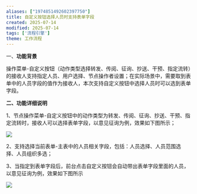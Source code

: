 ```yaml
---
aliases: ["1974851492602397750"]
title: 自定义按钮选择人员时支持表单字段
created: 2025-07-14
modified: 2025-07-14
tags: ['流程引擎']
theme: 工作流程
---
```


一、**功能背景**

操作菜单-自定义按钮（动作类型选择转发、传阅、征询、抄送、干预、指定流转）的接收人支持指定人员、用户选择、节点操作者设置；在实际场景中，需要取到表单中的人员字段的值作为接收人，本次支持自定义按钮中选择人员时可以选到表单字段。

**二、功能详细说明**

1、节点操作菜单-自定义按钮中的动作类型为转发、传阅、征询、抄送、干预、指定流转时，接收人可以选择表单字段，以意见征询为例，效果如下图所示；

![](64c61e04c3e72646697d574a30d04fa8.jpg)

2、支持选择当前表单-主表中的人员相关字段，包括：人员选择、人员范围选择、人员组织多选；

3、当指定到表单字段后，前台点击自定义按钮会自动带出表单字段里面的人员，以意见征询为例，效果如下图所示

![](3c0e2fd031b246947bc1489406c3adac.jpg)